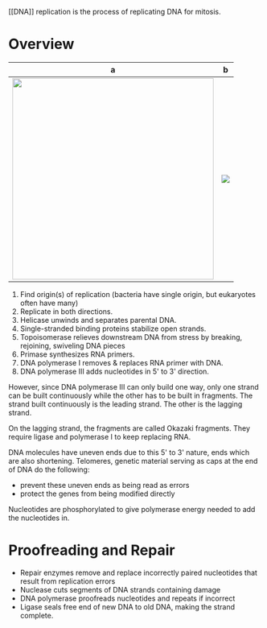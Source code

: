 
[[DNA]] replication is the process of replicating DNA for mitosis.


# Overview

|a |b |
|--|--|
|<img src="https://ka-perseus-images.s3.amazonaws.com/f56c2ded537d0915cbf4f39c0ea5a856ad73bfa5.png" height="400px">|<img src="https://i.stack.imgur.com/LMG6h.png">|


1. Find origin(s) of replication (bacteria have single origin, but eukaryotes often have many)
2. Replicate in both directions.
3. Helicase unwinds and separates parental DNA.
4. Single-stranded binding proteins stabilize open strands.
5. Topoisomerase relieves downstream DNA from stress by breaking, rejoining, swiveling DNA pieces
6. Primase synthesizes RNA primers.
7. DNA polymerase I removes & replaces RNA primer with DNA.
8. DNA polymerase III adds nucleotides in 5' to 3' direction.

However, since DNA polymerase III can only build one way, only one strand can be built continuously while the other has to be built in fragments. The strand built continuously is the leading strand. The other is the lagging strand.

On the lagging strand, the fragments are called Okazaki fragments. They require ligase and polymerase I to keep replacing RNA.

DNA molecules have uneven ends due to this 5' to 3' nature, ends which are also shortening. Telomeres, genetic material serving as caps at the end of DNA do the following:

- prevent these uneven ends as being read as errors
- protect the genes from being modified directly

Nucleotides are phosphorylated to give polymerase energy needed to add the nucleotides in.

# Proofreading and Repair

- Repair enzymes remove and replace incorrectly paired nucleotides that result from replication errors
- Nuclease cuts segments of DNA strands containing damage
- DNA polymerase proofreads nucleotides and repeats if incorrect
- Ligase seals free end of new DNA to old DNA, making the strand complete.